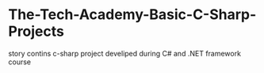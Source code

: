 # The-Tech-Academy-Basic-C-Sharp-Projects

story contins c-sharp project develiped during C# and .NET framework course
